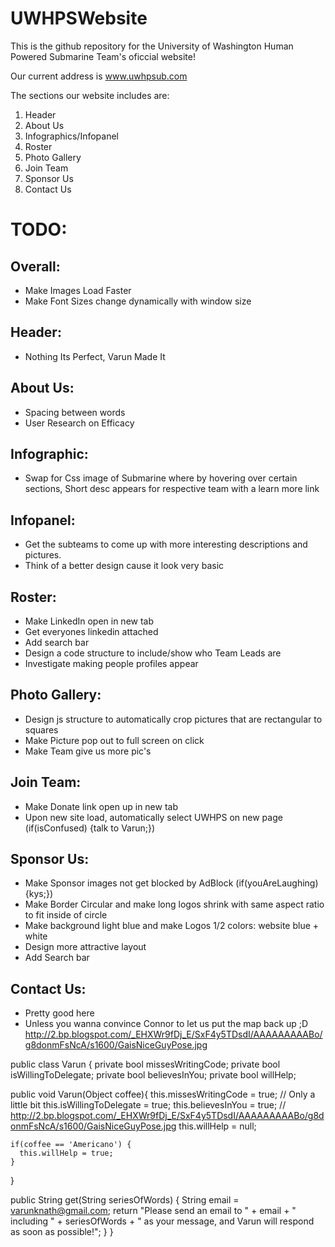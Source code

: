 # UWHPSWebsite

This is the github repository for the University of Washington Human Powered Submarine Team's oficcial website!

Our current address is www.uwhpsub.com

The sections our website includes are:

  1. Header
  2. About Us
  3. Infographics/Infopanel
  4. Roster
  5. Photo Gallery
  6. Join Team
  7. Sponsor Us
  8. Contact Us

# TODO:
## Overall:
  - Make Images Load Faster
  - Make Font Sizes change dynamically with window size

## Header:
  - Nothing Its Perfect, Varun Made It
  
## About Us:
  - Spacing between words
  - User Research on Efficacy
  
## Infographic:
  - Swap for Css image of Submarine where by hovering over certain sections, Short desc appears for respective team with a learn more link
  
## Infopanel:
  - Get the subteams to come up with more interesting descriptions and pictures.
  - Think of a better design cause it look very basic
  
## Roster:
  - Make LinkedIn open in new tab
  - Get everyones linkedin attached
  - Add search bar
  - Design a code structure to include/show who Team Leads are 
  - Investigate making people profiles appear
  
## Photo Gallery:
  - Design js structure to automatically crop pictures that are rectangular to squares
  - Make Picture pop out to full screen on click
  - Make Team give us more pic's
  
## Join Team:
  - Make Donate link open up in new tab
  - Upon new site load, automatically select UWHPS on new page (if(isConfused) {talk to Varun;})
  
## Sponsor Us:
  - Make Sponsor images not get blocked by AdBlock (if(youAreLaughing) {kys;})
  - Make Border Circular and make long logos shrink with same aspect ratio to fit inside of circle
  - Make background light blue and make Logos 1/2 colors: website blue + white
  - Design more attractive layout
  - Add Search bar
  
## Contact Us:
  - Pretty good here
  - Unless you wanna convince Connor to let us put the map back up ;D
   http://2.bp.blogspot.com/_EHXWr9fDj_E/SxF4y5TDsdI/AAAAAAAAABo/g8donmFsNcA/s1600/GaisNiceGuyPose.jpg
  
  
public class Varun {
  private bool missesWritingCode;
  private bool isWillingToDelegate;
  private bool believesInYou;
  private bool willHelp;
  
  public void Varun(Object coffee){
    this.missesWritingCode = true; // Only a little bit
    this.isWillingToDelegate = true;
    this.believesInYou = true; // http://2.bp.blogspot.com/_EHXWr9fDj_E/SxF4y5TDsdI/AAAAAAAAABo/g8donmFsNcA/s1600/GaisNiceGuyPose.jpg
    this.willHelp = null;
    
    if(coffee == 'Americano') {
      this.willHelp = true;
    }
  }
  
  public String get(String seriesOfWords) {
    String email = varunknath@gmail.com;
    return "Please send an email to " + email + " including " + seriesOfWords + " as your message, and Varun will respond as soon as possible!";
  }
}
  
